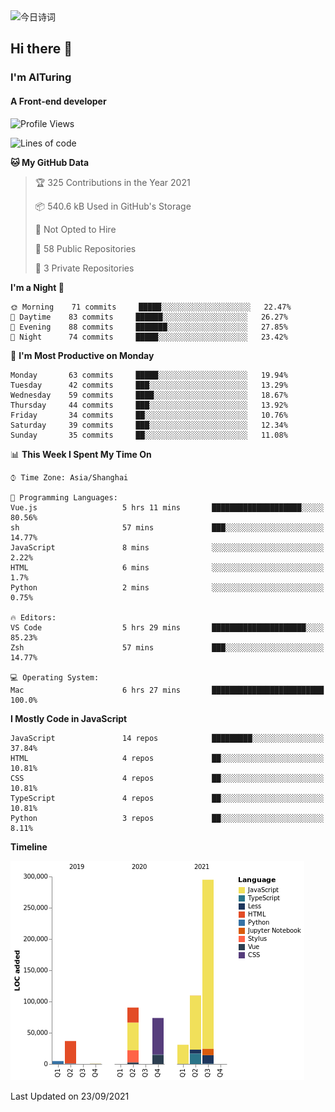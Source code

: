 <img alt="今日诗词" src="https://v2.jinrishici.com/one.svg?font-size=30&spacing=2&color=skyblue" style="max-width:100%; display: block; margin: 0 auto;">

## Hi there 👋
### I'm AITuring
#### A Front-end developer

<!-- <img src="./dhx.gif" width="400px"/> -->

<!--START_SECTION:waka-->
![Profile Views](http://img.shields.io/badge/Profile%20Views-0-blue)

![Lines of code](https://img.shields.io/badge/From%20Hello%20World%20I%27ve%20Written-641245%20lines%20of%20code-blue)

**🐱 My GitHub Data** 

> 🏆 325 Contributions in the Year 2021
 > 
> 📦 540.6 kB Used in GitHub's Storage 
 > 
> 🚫 Not Opted to Hire
 > 
> 📜 58 Public Repositories 
 > 
> 🔑 3 Private Repositories  
 > 
**I'm a Night 🦉** 

```text
🌞 Morning    71 commits     █████░░░░░░░░░░░░░░░░░░░░   22.47% 
🌆 Daytime    83 commits     ██████░░░░░░░░░░░░░░░░░░░   26.27% 
🌃 Evening    88 commits     ███████░░░░░░░░░░░░░░░░░░   27.85% 
🌙 Night      74 commits     █████░░░░░░░░░░░░░░░░░░░░   23.42%

```
📅 **I'm Most Productive on Monday** 

```text
Monday       63 commits     █████░░░░░░░░░░░░░░░░░░░░   19.94% 
Tuesday      42 commits     ███░░░░░░░░░░░░░░░░░░░░░░   13.29% 
Wednesday    59 commits     ████░░░░░░░░░░░░░░░░░░░░░   18.67% 
Thursday     44 commits     ███░░░░░░░░░░░░░░░░░░░░░░   13.92% 
Friday       34 commits     ██░░░░░░░░░░░░░░░░░░░░░░░   10.76% 
Saturday     39 commits     ███░░░░░░░░░░░░░░░░░░░░░░   12.34% 
Sunday       35 commits     ██░░░░░░░░░░░░░░░░░░░░░░░   11.08%

```


📊 **This Week I Spent My Time On** 

```text
⌚︎ Time Zone: Asia/Shanghai

💬 Programming Languages: 
Vue.js                   5 hrs 11 mins       ████████████████████░░░░░   80.56% 
sh                       57 mins             ███░░░░░░░░░░░░░░░░░░░░░░   14.77% 
JavaScript               8 mins              ░░░░░░░░░░░░░░░░░░░░░░░░░   2.22% 
HTML                     6 mins              ░░░░░░░░░░░░░░░░░░░░░░░░░   1.7% 
Python                   2 mins              ░░░░░░░░░░░░░░░░░░░░░░░░░   0.75%

🔥 Editors: 
VS Code                  5 hrs 29 mins       █████████████████████░░░░   85.23% 
Zsh                      57 mins             ███░░░░░░░░░░░░░░░░░░░░░░   14.77%

💻 Operating System: 
Mac                      6 hrs 27 mins       █████████████████████████   100.0%

```

**I Mostly Code in JavaScript** 

```text
JavaScript               14 repos            █████████░░░░░░░░░░░░░░░░   37.84% 
HTML                     4 repos             ██░░░░░░░░░░░░░░░░░░░░░░░   10.81% 
CSS                      4 repos             ██░░░░░░░░░░░░░░░░░░░░░░░   10.81% 
TypeScript               4 repos             ██░░░░░░░░░░░░░░░░░░░░░░░   10.81% 
Python                   3 repos             ██░░░░░░░░░░░░░░░░░░░░░░░   8.11%

```


**Timeline**

![Chart not found](https://raw.githubusercontent.com/AITuring/AITuring/main/charts/bar_graph.png) 


 Last Updated on 23/09/2021
<!--END_SECTION:waka-->


